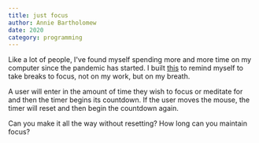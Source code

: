 ```yaml
---
title: just focus
author: Annie Bartholomew
date: 2020
category: programming
---
```

Like a lot of people, I've found myself spending more and more time on my computer since the pandemic has started. I built [this](https://plain-zippy-jersey.glitch.me/) to remind myself to take breaks to focus, not on my work, but on my breath.

A user will enter in the amount of time they wish to focus or meditate for and then the timer begins its countdown. If the user moves the mouse, the timer will reset and then begin the countdown again.

Can you make it all the way without resetting? How long can you maintain focus?